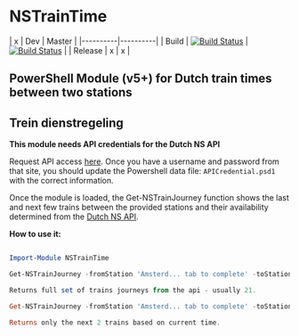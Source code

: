 # NSTrainTime 


| x | Dev | Master |
|----------|----------|
| Build | [![Build Status](https://darkcrystal.visualstudio.com/NSTrainTime/_apis/build/status/whiteken.NSTrainTime?branchName=dev)](https://darkcrystal.visualstudio.com/NSTrainTime/_build/latest?definitionId=4&branchName=dev) | [![Build Status](https://darkcrystal.visualstudio.com/NSTrainTime/_apis/build/status/whiteken.NSTrainTime?branchName=master)](https://darkcrystal.visualstudio.com/NSTrainTime/_build/latest?definitionId=4&branchName=master) |
| Release | x | x |


## PowerShell Module (v5+) for Dutch train times between two stations 
## Trein dienstregeling

**This module needs API credentials for the Dutch NS API**

Request API access [here](https://www.ns.nl/ews-aanvraagformulier/?0).
Once you have a username and password from that site, you should update the Powershell data file: `APICredential.psd1` with the correct information.

Once the module is loaded, the Get-NSTrainJourney function shows the last and next few trains between the provided stations and their availability determined from the [Dutch NS API](https://www.ns.nl/en/travel-information/ns-api).  

**How to use it:**

```powershell

Import-Module NSTrainTime

Get-NSTrainJourney -fromStation 'Amsterd... tab to complete' -toStation 'Duiven... tab to complete'

Returns full set of trains journeys from the api - usually 21.

Get-NSTrainJourney -fromStation 'Amsterd... tab to complete' -toStation 'Duiven... tab to complete' -Next 2

Returns only the next 2 trains based on current time.

```

